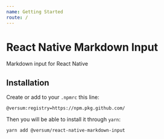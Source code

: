```yaml
---
name: Getting Started
route: /
---
```


# React Native Markdown Input

Markdown input for React Native

## Installation

Create or add to your `.npmrc` this line:
```
@versum:registry=https://npm.pkg.github.com/
```

Then you will be able to install it through `yarn`:
```bash
yarn add @versum/react-native-markdown-input
```
